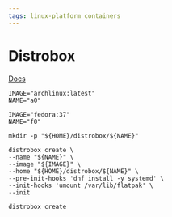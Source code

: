 ```yaml
---
tags: linux-platform containers
---
```

# Distrobox

[Docs](https://github.com/89luca89/distrobox/tree/main/docs)
```
IMAGE="archlinux:latest"
NAME="a0"

IMAGE="fedora:37"
NAME="f0"

mkdir -p "${HOME}/distrobox/${NAME}"

distrobox create \
--name "${NAME}" \
--image "${IMAGE}" \
--home "${HOME}/distrobox/${NAME}" \
--pre-init-hooks 'dnf install -y systemd' \
--init-hooks 'umount /var/lib/flatpak' \
--init

distrobox create 
```